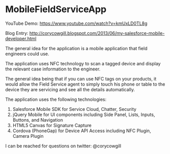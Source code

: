 MobileFieldServiceApp
==================

YouTube Demo: https://www.youtube.com/watch?v=kmUxLD0TL8g

Blog Entry: http://corycowgill.blogspot.com/2013/06/my-salesforce-mobile-developer.html

The general idea for the application is a mobile application that field engineers could use. 

The application uses NFC technology to scan a tagged device and display the relevant case information to the engineer. 

The general idea being that if you can use NFC tags on your products, it would allow the Field Service agent to simply touch his phone or table to the device they are servicing and see all the details automatically.

The application uses the following technologies:

1. Salesforce Mobile SDK for Service Cloud, Chatter, Security
2. jQuery Mobile for UI components including Side Panel, Lists, Inputs, Buttons, and Navigation
3. HTML5 Canvas for Signature Capture
4. Cordova (PhoneGap) for Device API Access including NFC Plugin, Camera Plugin


I can be reached for questions on twitter: @corycowgill
